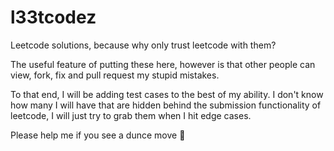 # l33tcodez
Leetcode solutions, because why only trust leetcode with them?

The useful feature of putting these here, however is that other
people can view, fork, fix and pull request my stupid mistakes.

To that end, I will be adding test cases to the best of my ability. I don't know how many I will have that are hidden behind the submission functionality of leetcode, I will just try to grab them when I hit edge cases.

Please help me if you see a dunce move 
🙂